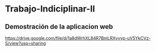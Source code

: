 # Trabajo-Indiciplinar-II

## Demostración de la aplicacion web
https://drive.google.com/file/d/1a8dWrhXL84R7BmLRXyvyp-uV5YkCVz-S/view?usp=sharing
